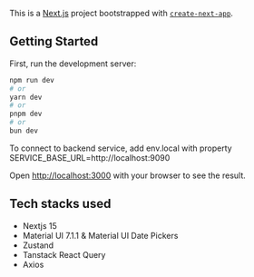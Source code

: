 This is a [Next.js](https://nextjs.org) project bootstrapped with [`create-next-app`](https://nextjs.org/docs/app/api-reference/cli/create-next-app).

## Getting Started

First, run the development server:

```bash
npm run dev
# or
yarn dev
# or
pnpm dev
# or
bun dev
```

To connect to backend service, add env.local with property SERVICE_BASE_URL=http://localhost:9090

Open [http://localhost:3000](http://localhost:3000) with your browser to see the result.

## Tech stacks used

- Nextjs 15
- Material UI 7.1.1 & Material UI Date Pickers
- Zustand
- Tanstack React Query
- Axios
